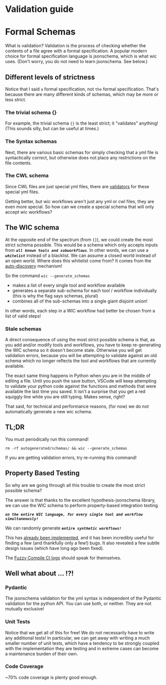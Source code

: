 # Validation guide

# Formal Schemas

What is validation? Validation is the process of checking whether the contents of a file agree with a formal specification. A popular modern choice for formal specification language is jsonschema, which is what wic uses. (Don't worry, you do not need to learn jsonschema. See below.)

## Different levels of strictness
Notice that I said `a` formal specification, not `the` formal specification. That's because there are many different kinds of schemas, which may be more or less strict.

### The trivial schema {}

For example, the trivial schema `{}` is the least strict; it "validates" anything! (This sounds silly, but can be useful at times.)

### The Syntax schemas

Next, there are various basic schemas for simply checking that a yml file is syntactically correct, but otherwise does not place any restrictions on the file contents.

### The CWL schema

Since CWL files are just special yml files, there are [validators](https://github.com/common-workflow-language/cwl-utils/blob/main/cwl_utils/parser/cwl_v1_0.py) for these special yml files.

Getting better, but wic workflows aren't just any yml or cwl files, they are even more special. So how can we create a special schema that will only accept wic workflows?

## The WIC schema

At the opposite end of the spectrum (from `{}`), we could create the most strict schema possible. This would be a schema which only accepts inputs from ***`all known tools and subworkflows`***. In other words, we can use a ***`whitelist`*** instead of a blacklist. We can assume a closed world instead of an open world. Where does this whitelist come from? It comes from the [auto-discovery](userguide.md#auto-discovery) mechanism!

So the command `wic --generate_schemas`
* makes a list of every single tool and workflow available
* generates a separate sub-schema for each tool / workflow individually (this is why the flag says schemas, plural)
* combines all of the sub-schemas into a single giant disjoint union!

In other words, each step in a WIC workflow had better be chosen from a list of valid steps!

### Stale schemas ###

A direct consequence of using the most strict possible schema is that, as you add and/or modify tools and workflows, you have to keep re-generating the WIC schema so it doesn't become stale. Otherwise you will get validation errors, because you will be attempting to validate against an old schema which no longer reflects the tool and workflows that are currently available.

The exact same thing happens in Python when you are in the middle of editing a file. Until you push the save button, VSCode will keep attempting to validate your python code against the functions and methods that were available the last time you saved. It isn't a surprise that you get a red squiggly line while you are still typing. Makes sense, right?

That said, for technical and performance reasons, (for now) we do not automatically generate a new wic schema.

## TL;DR ##

You must periodically run this command!

```
rm -rf autogenerated/schemas/ && wic --generate_schemas
```

If you are getting validation errors, try re-running this command!

## Property Based Testing ##

So why are we going through all this trouble to create the most strict possible schema?

The answer is that thanks to the excellent hypothesis-jsonschema library, we can use the WIC schema to perform property-based integration testing

***`on the entire WIC language, for every single tool and workflow simultaneously!`***

We can randomly generate ***`entire synthetic workflows!`***

This has [already been implemented](https://github.com/PolusAI/workflow-inference-compiler/blob/master/tests/test_fuzzy_compile.py), and it has been incredibly useful for finding a few (and thankfully only a few!) bugs. It also revealed a few subtle design issues (which have long ago been fixed).

The [Fuzzy Compile CI logs](https://github.com/PolusAI/workflow-inference-compiler/actions/workflows/fuzzy_compile_weekly.wic) should speak for themselves.

## Well what about ... !?!

### Pydantic ###

The jsonschema validation for the yml syntax is independent of the Pydantic validation for the python API. You can use both, or neither. They are not mutually exclusive!

### Unit Tests ###

Notice that we get all of this for free! We do not necessarily have to write any additional tests! In particular, we can get away with writing a much smaller number of unit tests, which have a tendency to be strongly coupled with the implementation they are testing and in extreme cases can become a maintenance burden of their own.

### Code Coverage ###

~70% code coverage is plenty good enough.